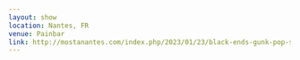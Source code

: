 ```yaml
---
layout: show
location: Nantes, FR
venue: Painbar
link: http://mostanantes.com/index.php/2023/01/23/black-ends-gunk-pop-seattle-1ere-partie-21-04-23/
---
```


